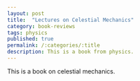 ```yaml
---
layout: post
title:  "Lectures on Celestial Mechanics"
category: book-reviews
tags: physics
published: true
permalink: /:categories/:title
description: This is a book from physics.
---
```


This is a book on celestial mechanics.


[jekyll-docs]: https://jekyllrb.com/docs/home
[jekyll-gh]:   https://github.com/jekyll/jekyll
[jekyll-talk]: https://talk.jekyllrb.com/
[cmi]: https://www.cmi.ac.in
[google]: https://www.google.com
[gmail]: https://www.gmail.com
[govind]: https://www.cmi.ac.in/~govind